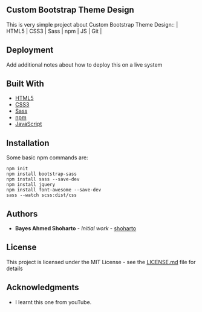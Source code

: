 
## Custom Bootstrap Theme Design

This is very simple project about Custom Bootstrap Theme Design:: | HTML5 | CSS3 | Sass | npm | JS | Git |

## Deployment

Add additional notes about how to deploy this on a live system

## Built With

* [HTML5](#) 
* [CSS3](#) 
* [Sass](#) 
* [npm](#) 
* [JavaScript](#) 


## Installation

Some basic npm commands are:
```
npm init
npm install bootstrap-sass
npm install sass --save-dev
npm install jquery   
npm install font-awesome --save-dev
sass --watch scss:dist/css   
```

## Authors

* **Bayes Ahmed Shoharto** - *Initial work* - [shoharto](https://github.com/shoharto/)


## License

This project is licensed under the MIT License - see the [LICENSE.md](LICENSE.md) file for details

## Acknowledgments

* I learnt this one from youTube.


